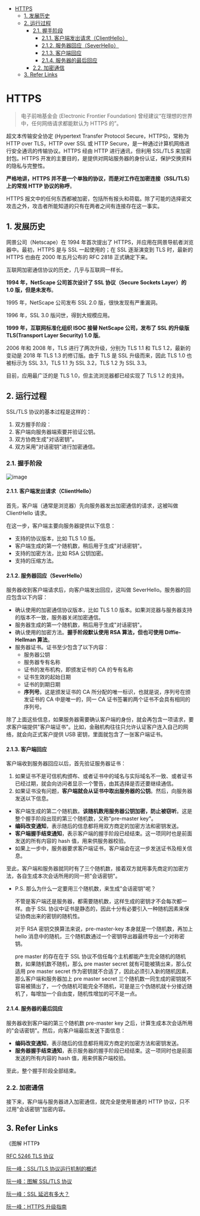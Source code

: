 - [HTTPS](#https)
  - [1. 发展历史](#1-发展历史)
  - [2. 运行过程](#2-运行过程)
    - [2.1. 握手阶段](#21-握手阶段)
      - [2.1.1. 客户端发出请求（ClientHello）](#211-客户端发出请求clienthello)
      - [2.1.2. 服务器回应（SeverHello）](#212-服务器回应severhello)
      - [2.1.3. 客户端回应](#213-客户端回应)
      - [2.1.4. 服务器的最后回应](#214-服务器的最后回应)
    - [2.2. 加密通信](#22-加密通信)
  - [3. Refer Links](#3-refer-links)

# HTTPS

> 电子前哨基金会 (Electronic Frontier Foundation) 曾经建议“在理想的世界中，任何网络请求都能默认为 HTTPS 的”。

超文本传输安全协定 (Hypertext Transfer Protocol Secure，HTTPS)，常称为 HTTP over TLS，HTTP over SSL 或 HTTP Secure，是一种通过计算机网络进行安全通讯的传输协议。HTTPS 经由 HTTP 进行通讯，但利用 SSL/TLS 来加密封包。HTTPS 开发的主要目的，是提供对网站服务器的身份认证，保护交换资料的隐私与完整性。

**严格地讲，HTTPS 并不是一个单独的协议，而是对工作在加密连接（SSL/TLS）上的常规 HTTP 协议的称呼**。

HTTPS 报文中的任何东西都被加密，包括所有报头和荷载。除了可能的选择密文攻击之外，攻击者所能知道的只有在两者之间有连接存在这一事实。

## 1. 发展历史

网景公司（Netscape）在 1994 年首次提出了 HTTPS，并应用在网景导航者浏览器中。最初，HTTPS 是与 SSL 一起使用的；在 SSL 逐渐演变到 TLS 时，最新的 HTTPS 也由在 2000 年五月公布的 RFC 2818 正式确定下来。

互联网加密通信协议的历史，几乎与互联网一样长。

**1994 年，NetScape 公司首次设计了 SSL 协议（Secure Sockets Layer）的 1.0 版，但是未发布**。

1995 年，NetScape 公司发布 SSL 2.0 版，很快发现有严重漏洞。

1996 年，SSL 3.0 版问世，得到大规模应用。

**1999 年，互联网标准化组织 ISOC 接替 NetScape 公司，发布了 SSL 的升级版 TLS(Transport Layer Security) 1.0 版**。

2006 年和 2008 年，TLS 进行了两次升级，分别为 TLS 1.1 和 TLS 1.2，最新的变动是 2018 年 TLS 1.3 的修订版。由于 TLS 是 SSL 升级而来，因此 TLS 1.0 也被标示为 SSL 3.1，TLS 1.1 为 SSL 3.2，TLS 1.2 为 SSL 3.3。

目前，应用最广泛的是 TLS 1.0，但主流浏览器都已经实现了 TLS 1.2 的支持。

## 2. 运行过程

SSL/TLS 协议的基本过程是这样的：
1. 双方握手阶段：
  1. 客户端向服务器端索要并验证公钥。
  1. 双方协商生成"对话密钥"。
1. 双方采用"对话密钥"进行加密通信。

### 2.1. 握手阶段

![image](http://img.cdn.firejq.com/jpg/2018/10/7/abc7d6868c0f7f1f5d908333df6e2b53.jpg)

#### 2.1.1. 客户端发出请求（ClientHello）

首先，客户端（通常是浏览器）先向服务器发出加密通信的请求，这被叫做 ClientHello 请求。

在这一步，客户端主要向服务器提供以下信息：

- 支持的协议版本，比如 TLS 1.0 版。
- 客户端生成的第一个随机数，稍后用于生成"对话密钥"。
- 支持的加密方法，比如 RSA 公钥加密。
- 支持的压缩方法。

#### 2.1.2. 服务器回应（SeverHello）

服务器收到客户端请求后，向客户端发出回应，这叫做 SeverHello。服务器的回应包含以下内容：

- 确认使用的加密通信协议版本，比如 TLS 1.0 版本。如果浏览器与服务器支持的版本不一致，服务器关闭加密通信。
- 服务器生成的第一个随机数，稍后用于生成"对话密钥"。
- 确认使用的加密方法。**握手阶段默认使用 RSA 算法，但也可使用 Diffie-Hellman 算法**。
- 服务器证书。证书至少包含了以下内容：
  - 服务器公钥
  - 服务器专有名称
  - 证书的发布机构，即颁发证书的 CA 的专有名称
  - 证书生效的起始日期
  - 证书的到期日期
  - **序列号**。这是颁发证书的 CA 所分配的唯一标识，也就是说，序列号在颁发证书的 CA 中是唯一的，同一 CA 证书签署的两个证书不会具有相同的序列号。

除了上面这些信息，如果服务器需要确认客户端的身份，就会再包含一项请求，要求客户端提供"客户端证书"。比如，金融机构往往只允许认证客户连入自己的网络，就会向正式客户提供 USB 密钥，里面就包含了一张客户端证书。

#### 2.1.3. 客户端回应

客户端收到服务器回应以后，首先验证服务器证书：
1. 如果证书不是可信机构颁布、或者证书中的域名与实际域名不一致、或者证书已经过期，就会向访问者显示一个警告，由其选择是否还要继续通信。
1. 如果证书没有问题，**客户端就会从证书中取出服务器的公钥**。然后，向服务器发送以下信息。

- 客户端生成的第二个随机数。**该随机数用服务器公钥加密，防止被窃听**。这是整个握手阶段出现的第三个随机数，又称"pre-master key"。
- **编码改变通知**，表示随后的信息都将用双方商定的加密方法和密钥发送。
- **客户端握手结束通知**，表示客户端的握手阶段已经结束。这一项同时也是前面发送的所有内容的 hash 值，用来供服务器校验。
- 如果上一步中，服务器要求客户端证书，客户端会在这一步发送证书及相关信息。

至此，客户端和服务器就同时有了三个随机数，接着双方就用事先商定的加密方法，各自生成本次会话所用的同一把"会话密钥"。

- P.S. 那么为什么一定要用三个随机数，来生成"会话密钥"呢？

  不管是客户端还是服务器，都需要随机数，这样生成的密钥才不会每次都一样。由于 SSL 协议中证书是静态的，因此十分有必要引入一种随机因素来保证协商出来的密钥的随机性。

  对于 RSA 密钥交换算法来说，pre-master-key 本身就是一个随机数，再加上 hello 消息中的随机，三个随机数通过一个密钥导出器最终导出一个对称密钥。

  pre master 的存在在于 SSL 协议不信任每个主机都能产生完全随机的随机数，如果随机数不随机，那么 pre master secret 就有可能被猜出来，那么仅适用 pre master secret 作为密钥就不合适了，因此必须引入新的随机因素，那么客户端和服务器加上 pre master secret 三个随机数一同生成的密钥就不容易被猜出了，一个伪随机可能完全不随机，可是是三个伪随机就十分接近随机了，每增加一个自由度，随机性增加的可不是一点。

#### 2.1.4. 服务器的最后回应

服务器收到客户端的第三个随机数 pre-master key 之后，计算生成本次会话所用的"会话密钥"。然后，向客户端最后发送下面信息：

- **编码改变通知**，表示随后的信息都将用双方商定的加密方法和密钥发送。
- **服务器握手结束通知**，表示服务器的握手阶段已经结束。这一项同时也是前面发送的所有内容的 hash 值，用来供客户端校验。

至此，整个握手阶段全部结束。

### 2.2. 加密通信

接下来，客户端与服务器进入加密通信，就完全是使用普通的 HTTP 协议，只不过用"会话密钥"加密内容。

## 3. Refer Links

《图解 HTTP》

[RFC 5246 TLS 协议](https://tools.ietf.org/html/rfc5246)

[阮一峰：SSL/TLS 协议运行机制的概述](http://www.ruanyifeng.com/blog/2014/02/ssl_tls.html)

[阮一峰：图解 SSL/TLS 协议](http://www.ruanyifeng.com/blog/2014/09/illustration-ssl.html)

[阮一峰：SSL 延迟有多大？](http://www.ruanyifeng.com/blog/2014/09/ssl-latency.html)

[阮一峰：HTTPS 升级指南](http://www.ruanyifeng.com/blog/2016/08/migrate-from-http-to-https.html)
